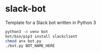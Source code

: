# slack-bot
Template for a Slack bot written in Python 3

```bash
python3 -m venv bot
bot/bin/pip3 install slackclient
chmod a+x bot.py
./bot.py BOT_NAME_HERE
```
